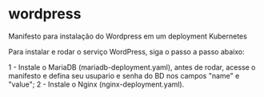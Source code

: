 # wordpress
Manifesto para instalação do Wordpress em um deployment Kubernetes

Para instalar e rodar o serviço WordPress, siga o passo a passo abaixo:

1 - Instale o MariaDB (mariadb-deployment.yaml), antes de rodar, acesse o manifesto e defina seu usupario e senha do BD nos campos "name" e "value";
2 - Instale o Nginx (nginx-deployment.yaml).
